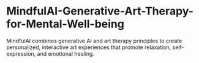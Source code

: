 # MindfulAI-Generative-Art-Therapy-for-Mental-Well-being
MindfulAI combines generative AI and art therapy principles to create personalized, interactive art experiences that promote relaxation, self-expression, and emotional healing.
